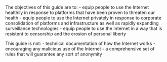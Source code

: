 The objectives of this guide are to:
    - equip people to use the Internet healthily in response to platforms that have been proven to threaten our health
    - equip people to use the Internet privately in response to corporate consolidation of platforms and infrastructure as well as rapidly expanding surveillance technologies
    - equip people to use the Internet in a way that is resistent to censorship and the erosion of personal liberty

This guide is not:
    - technical documentation of how the Internet works
    - encouraging any malicious use of the Internet
    - a comprehensive set of rules that will guarantee any sort of anonymity 
